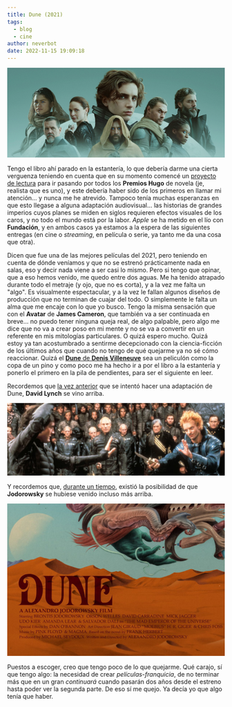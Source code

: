 ```yaml
---
title: Dune (2021)
tags:
  - blog
  - cine
author: neverbot
date: 2022-11-15 19:09:18
---
```


![dune-denis-villeneuve](./dune-2021/dune-denis-villeneuve.png)

Tengo el libro ahí parado en la estantería, lo que debería darme una cierta verguenza teniendo en cuenta que en su momento comencé un [proyecto de lectura](/los-premios-hugo/) para ir pasando por todos los **Premios Hugo** de novela (je, realista que es uno), y este debería haber sido de los primeros en llamar mi atención... y nunca me he atrevido. Tampoco tenía muchas esperanzas en que esto llegase a alguna adaptación audiovisual... las historias de grandes imperios cuyos planes se miden en siglos requieren efectos visuales de los caros, y no todo el mundo está por la labor. *Apple* se ha metido en el lío con **Fundación**, y en ambos casos ya estamos a la espera de las siguientes entregas (en cine o *streaming*, en película o serie, ya tanto me da una cosa que otra).

Dicen que fue una de las mejores películas del 2021, pero teniendo en cuenta de dónde veníamos y que no se estrenó prácticamente nada en salas, eso y decir nada viene a ser casi lo mismo. Pero si tengo que opinar, que a eso hemos venido, me quedo entre dos aguas. Me ha tenido atrapado durante todo el metraje (y ojo, que no es corta), y a la vez me falta un "algo". Es visualmente espectacular, y a la vez le fallan algunos diseños de producción que no terminan de cuajar del todo. O simplemente le falta un alma que me encaje con lo que yo busco. Tengo la misma sensación que con el **Avatar** de **James Cameron**, que también va a ser continuada en breve... no puedo tener ninguna queja real, de algo palpable, pero algo me dice que no va a crear poso en mi mente y no se va a convertir en un referente en mis mitologías particulares. O quizá espero mucho. Quizá estoy ya tan acostumbrado a sentirme decepcionado con la ciencia-ficción de los últimos años que cuando no tengo de qué quejarme ya no sé cómo reaccionar. Quizá el [**Dune** de **Denis Villeneuve**](https://letterboxd.com/film/dune-2021/) sea un peliculón como la copa de un pino y como poco me ha hecho ir a por el libro a la estantería y ponerlo el primero en la pila de pendientes, para ser el siguiente en leer.

Recordemos que [la vez anterior](https://letterboxd.com/film/dune/) que se intentó hacer una adaptación de Dune, **David Lynch** se vino arriba.

![dune-david-lynch](./dune-2021/dune-david-lynch.png)

Y recordemos que, [durante un tiempo](https://en.wikipedia.org/wiki/Jodorowsky%27s_Dune), existió la posibilidad de que **Jodorowsky** se hubiese venido incluso más arriba.

![dune-jodorowsky](./dune-2021/dune-jodorowsky.jpg)

Puestos a escoger, creo que tengo poco de lo que quejarme. Qué carajo, sí que tengo algo: la necesidad de crear *películas-franquicia*, de no terminar más que en un gran *continuará* cuando pasarán dos años desde el estreno hasta poder ver la segunda parte. De eso sí me quejo. Ya decía yo que algo tenía que haber.

